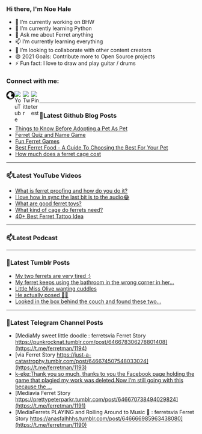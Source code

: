 ### Hi there, I'm Noe Hale

- 🔭 I’m currently working on BHW
- 🌱 I’m currently learning Python
- 💬 Ask me about Ferret anything
- 📫 I’m currently learning everything
- 🔭 I’m looking to collaborate with other content creators
- 😄 2021 Goals: Contribute more to Open Source projects
- ⚡ Fun fact: I love to draw and play guitar / drums

### Connect with me:

[<img align="left" alt="ferretvoice.com" width="22px" src="https://raw.githubusercontent.com/iconic/open-iconic/master/svg/globe.svg" />](https://ferretvoice.com)
[<img align="left" alt="YouTube" width="22px" src="https://cdn.jsdelivr.net/npm/simple-icons@v3/icons/youtube.svg" />](https://www.youtube.com/channel/UCk665XTfaMLVwFVWUmgnDiw)
[<img align="left" alt="Twitter" width="22px" src="https://cdn.jsdelivr.net/npm/simple-icons@v3/icons/twitter.svg" />](https://twitter.com/voiceferret)
[<img align="left" alt="Pinterest" width="22px" src="https://cdn.jsdelivr.net/npm/simple-icons@v3/icons/pinterest.svg" />](https://www.pinterest.com/voiceferret/)

<br />

---
### 🔭Latest Github Blog Posts
<!-- GITHUB:START -->
- [Things to Know Before Adopting a Pet As Pet](http://noehale.github.io/things-to-know-before-adopting-a-pet-as-pet/)
- [Ferret Quiz and Name Game](http://noehale.github.io/ferret-quiz/)
- [Fun Ferret Games](http://noehale.github.io/fun-ferret-games/)
- [Best Ferret Food - A Guide To Choosing the Best For Your Pet](http://noehale.github.io/best-ferret-food/)
- [How much does a ferret cage cost](http://noehale.github.io/how-much-does-a-ferret-cage-cost/)
<!-- GITHUB:END -->
---
### 📫Latest YouTube Videos

<!-- YOUTUBE:START -->
- [What is ferret proofing and how do you do it?](https://www.youtube.com/watch?v=81Syh_DJBQQ)
- [I love how in sync the last bit is to the audio😂](https://www.youtube.com/watch?v=WHBeGHwSlGY)
- [What are good ferret toys?](https://www.youtube.com/watch?v=tPxRilBzc0s)
- [What kind of cage do ferrets need?](https://www.youtube.com/watch?v=xzz6hC3sR5A)
- [40+ Best Ferret Tattoo Idea](https://www.youtube.com/watch?v=KIKqduR6Xcs)
<!-- YOUTUBE:END -->

---
### 📫Latest Podcast

<!-- PODCAST:START -->
<!-- PODCAST:END -->
---
### 📝Latest Tumblr Posts

<!-- TUMBLR:START -->
- [My two ferrets are very tired :)](https://come-forth-into-the-light.tumblr.com/post/646712236466962432)
- [My ferret keeps using the bathroom in the wrong corner in her...](https://come-forth-into-the-light.tumblr.com/post/646666951578566657)
- [Little Miss Olive wanting cuddles](https://come-forth-into-the-light.tumblr.com/post/646644375820124160)
- [He actually posed 🙏🥺](https://come-forth-into-the-light.tumblr.com/post/646621652486094848)
- [Looked in the box behind the couch and found these two...](https://come-forth-into-the-light.tumblr.com/post/646576362323361792)
<!-- TUMBLR:END -->
---
### 📝Latest Telegram Channel Posts

<!-- TELEGRAM:START -->
- [MediaMy sweet little doodle : ferretsvia Ferret Story https://punkrocknat.tumblr.com/post/646678306278801408](https://t.me/ferretman/1194)
- [via Ferret Story https://just-a-catastrophy.tumblr.com/post/646674507548033024](https://t.me/ferretman/1193)
- [k-eke:Thank you so much, thanks to you the Facebook page holding the game that plagied my work was deleted.Now I’m still going with this because the ...](https://t.me/ferretman/1192)
- [Mediavia Ferret Story https://prettypeterparkr.tumblr.com/post/646670738494029824](https://t.me/ferretman/1191)
- [MediaFerrets PLAYING and Rolling Around to Music 🥰 : ferretsvia Ferret Story https://anasfalhhhs.tumblr.com/post/646666985963438080](https://t.me/ferretman/1190)
<!-- TELEGRAM:END -->
